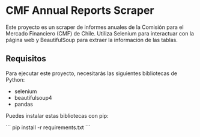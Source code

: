 # CMF Annual Reports Scraper

Este proyecto es un scraper de informes anuales de la Comisión para el Mercado Financiero (CMF) de Chile. Utiliza Selenium para interactuar con la página web y BeautifulSoup para extraer la información de las tablas.

## Requisitos

Para ejecutar este proyecto, necesitarás las siguientes bibliotecas de Python:

- selenium
- beautifulsoup4
- pandas

Puedes instalar estas bibliotecas con pip:

´´´
pip install -r requirements.txt
´´´